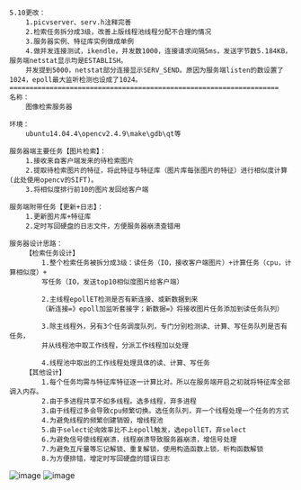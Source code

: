 	5.10更改：
		1.picvserver、serv.h注释完善
		2.检索任务拆分成3级，改善上版线程池线程分配不合理的情况
		3.服务器实例、特征库实例做成单例
		4.做并发连接测试，ikendle，并发数1000，连接请求间隔5ms，发送字节数5.184KB，服务端netstat显示均是ESTABLISH。
		并发提到5000，netstat部分连接显示SERV_SEND。原因为服务端listen的数设置了1024，epoll最大监听检测也设成了1024。
	===================================================================
	名称：	
		图像检索服务器
	
	环境：	
		ubuntu14.04.4\opencv2.4.9\make\gdb\qt等
	
	服务器端主要任务【图片检索】：
		1.接收来自客户端发来的待检索图片
		2.提取待检索图片的特征，将此特征与特征库（图片库每张图片的特征）进行相似度计算(此处使用opencv的SIFT)。
		3.将相似度排行前10的图片发回给客户端
	
	服务端附带任务【更新+日志】：
		1.更新图片库+特征库
		2.定时写回硬盘的日志文件，方便服务器崩溃查错用
	
	服务器设计思路：
		【检索任务设计】			
			1.整个检索任务被拆分成3级：读任务（IO，接收客户端图片）+计算任务（cpu，计算相似度）+
			写任务（IO，发送top10相似度图片给客户端）
			
			2.主线程epollET检测是否有新连接、或新数据到来
			（新连接=》epoll加监听套接字；新数据=》将接收图片任务添加到读任务队列）
			
			3.除主线程外，另有3个任务调度队列，专门分别检测读、计算、写任务队列是否有任务，
			并从线程池中取工作线程，分派工作线程加以处理
			
			4.线程池中取出的工作线程处理具体的读、计算、写任务
		【其他设计】
			1.每个任务均需与特征库特征逐一计算比对。所以在服务端开启之初就将特征库全部调入内存。
			2.由于多进程共享不如多线程。选多线程，弃多进程
			3.由于线程过多会导致cpu频繁切换。选任务队列，弃一个线程处理一个任务的方式
			4.为避免线程的频繁创建销毁，增线程池
			5.由于select论询效率比不上epoll触发，选epollET，弃select
			6.为避免信号使线程崩溃，线程崩溃导致服务器崩溃，增信号处理
			7.为避免互斥量等忘记解锁、重复解锁，使用构造函数上锁，析构函数解锁
			8.为方便排错，增定时写回硬盘的错误日志

![image](https://github.com/tangsancai/imageserver/blob/master/result/result.jpg)
![image](https://github.com/tangsancai/imageserver/blob/master/result/result2.jpg)





